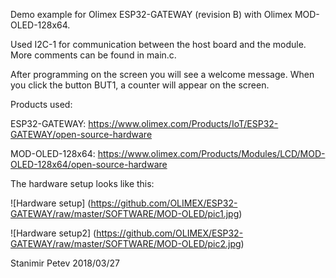 Demo example for Olimex ESP32-GATEWAY (revision B) with Olimex MOD-OLED-128x64.

Used I2C-1 for communication between the host board and the module. More comments can be found in main.c. 

After programming on the screen you will see a welcome message. When you click the button BUT1, a counter will appear on the screen.

Products used:

ESP32-GATEWAY: https://www.olimex.com/Products/IoT/ESP32-GATEWAY/open-source-hardware

MOD-OLED-128x64: https://www.olimex.com/Products/Modules/LCD/MOD-OLED-128x64/open-source-hardware

The hardware setup looks like this:

![Hardware setup] (https://github.com/OLIMEX/ESP32-GATEWAY/raw/master/SOFTWARE/MOD-OLED/pic1.jpg)

![Hardware setup2] (https://github.com/OLIMEX/ESP32-GATEWAY/raw/master/SOFTWARE/MOD-OLED/pic2.jpg)

Stanimir Petev
2018/03/27
